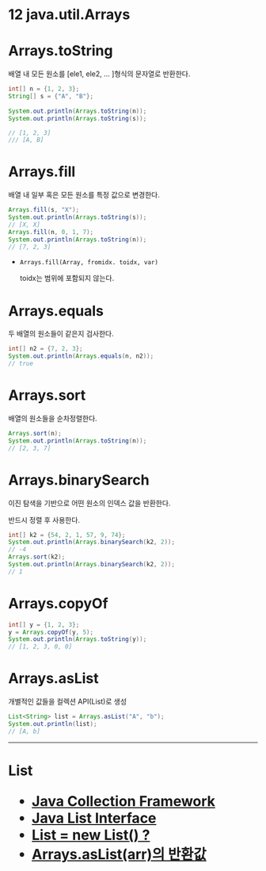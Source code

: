 # 12 java.util.Arrays

# Arrays.toString

배열 내 모든 원소를 [ele1, ele2, … ]형식의 문자열로 반환한다.

```java
int[] n = {1, 2, 3};
String[] s = {"A", "B"};
		
System.out.println(Arrays.toString(n));
System.out.println(Arrays.toString(s));

// [1, 2, 3]
/// [A, B]
```

# Arrays.fill

배열 내 일부 혹은 모든 원소를 특정 값으로 변경한다.

```java
Arrays.fill(s, "X");
System.out.println(Arrays.toString(s));
// [X, X]
Arrays.fill(n, 0, 1, 7);
System.out.println(Arrays.toString(n));
// [7, 2, 3]
```

- `Arrays.fill(Array, fromidx. toidx, var)`
    
    toidx는 범위에 포함되지 않는다.
    

# Arrays.equals

두 배열의 원소들이 같은지 검사한다.

```java
int[] n2 = {7, 2, 3};
System.out.println(Arrays.equals(n, n2));
// true
```

# Arrays.sort

배열의 원소들을 순차정렬한다.

```java
Arrays.sort(n);
System.out.println(Arrays.toString(n));
// [2, 3, 7]
```

# Arrays.binarySearch

이진 탐색을 기반으로 어떤 원소의 인덱스 값을 반환한다.

반드시 정렬 후 사용한다.

```java
int[] k2 = {54, 2, 1, 57, 9, 74};
System.out.println(Arrays.binarySearch(k2, 2));
// -4
Arrays.sort(k2);
System.out.println(Arrays.binarySearch(k2, 2));
// 1
```

# Arrays.copyOf

```java
int[] y = {1, 2, 3};
y = Arrays.copyOf(y, 5);
System.out.println(Arrays.toString(y));
// [1, 2, 3, 0, 0]
```

# Arrays.asList

개별적인 값들을 컬렉션 API(List)로 생성

```java
List<String> list = Arrays.asList("A", "b");
System.out.println(list);
// [A, b]
```

---

# List<Object>

- [Java Collection Framework](https://st-lab.tistory.com/142)
- [Java List Interface](https://st-lab.tistory.com/146)
- [List<Object> = new List<Object>() ?](https://luna-lua.tistory.com/entry/Java-ListObject-list-new-ListObject-%EC%95%88%EB%90%98%EB%8A%94-%EC%9D%B4%EC%9C%A0?category=1003350)
- [Arrays.asList(arr)의 반환값](https://m.blog.naver.com/roropoly1/221140156345)